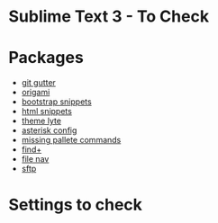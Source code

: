 Sublime Text 3 - To Check
==================================

# Packages

- [git gutter](https://sublime.wbond.net/packages/GitGutter)
- [origami](https://sublime.wbond.net/packages/Origami)
- [bootstrap snippets](https://sublime.wbond.net/packages/Twitter%20Bootstrap%20Snippets)
- [html snippets](https://sublime.wbond.net/packages/HTML%20Snippets)
- [theme lyte](https://sublime.wbond.net/packages/Theme%20-%20Lyte)
- [asterisk config](https://sublime.wbond.net/packages/Asterisk%20Config)
- [missing pallete commands](https://sublime.wbond.net/packages/Missing%20Palette%20Commands)
- [find+](https://sublime.wbond.net/packages/Find%2B%2B)
- [file nav](https://sublime.wbond.net/packages/File%20Navigator)
- [sftp](http://www.brentmountford.com/tutorials/sublime-text-2-sftp-setup-usage/)

# Settings to check
